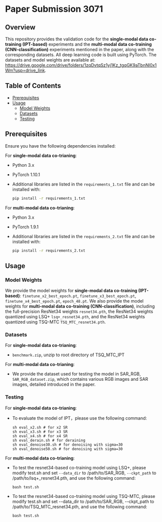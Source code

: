 # Paper Submission 3071


## Overview

This repository provides the validation code for the **single-modal data co-training (IPT-based)** experiments and the **multi-modal data co-training (CNN-classification)** experiments mentioned in the paper, along with the corresponding datasets. All deep learning code is built using PyTorch. The datasets and model weights are available at: https://drive.google.com/drive/folders/1zqDvtqSz1yj1Kz_tgqGK9aTbnNl0x1Wm?usp=drive_link.

## Table of Contents

- [Prerequisites](#prerequisites)
- [Usage](#usage)
  - [Model Weights](#model-weights)
  - [Datasets](#datasets)
  - [Testing](#testing)

## Prerequisites

Ensure you have the following dependencies installed:

For **single-modal data co-trianing**: 
- Python 3.x
- PyTorch 1.10.1
- Additional libraries are listed in the `requirements_1.txt` file and can be installed with:

  ```bash
  pip install -r requirements_1.txt
For **multi-modal data co-trianing**: 
- Python 3.x
- PyTorch 1.9.1
- Additional libraries are listed in the `requirements_2.txt` file and can be installed with:

  ```bash
  pip install -r requirements_2.txt
## Usage

### Model Weights
We provide the model weights for **single-modal data co-training (IPT-based)**: `finetune_x2_best_epoch.pt`, `finetune_x3_best_epoch.pt`, `finetune_x4_best_epoch.pt`, `epoch_48.pt`.
We also provide the model weights for **multi-modal data co-training (CNN-classification)**, including the full-precision ResNet34 weights `resnet34.pth`, the ResNet34 weights quantized using LSQ+ `lsq+_resnet34.pth`, and the ResNet34 weights quantized using TSQ-MTC `TSQ_MTC_resnet34.pth`.

### Datasets
For **single-modal data co-trianing**: 
- `benchmark.zip`, unzip to root directory of TSQ_MTC_IPT

For **multi-modal data co-trianing**:
- We provide the dataset used for testing the model in SAR_RGB, `SAR_RGB_dataset.zip`, which contains various RGB images and SAR images, detailed introduced in the paper. 

### Testing
For **single-modal data co-trianing**: 
- To evaluate the model of IPT，please use the following command:
    ```
    sh eval_x2.sh # for x2 SR
    sh eval_x3.sh # for x3 SR
    sh eval_x4.sh # for x4 SR
    sh eval_derain.sh # for deraining
    sh eval_denoise30.sh # for denoising with sigma=30
    sh eval_denoise50.sh # for denoising with sigma=30
    ```

For **multi-modal data co-trianing**:
- To test the resnet34-based co-training model using LSQ+, please modify test.sh and set `--data_dir` to /path/to/SAR_RGB, `--ckpt_path` to /path/to/lsq+_resnet34.pth, and use the following command:
    ```
    bash test.sh
    ```
- To test the resnet34-based co-training model using TSQ-MTC, please modify test.sh and set --data_dir to /path/to/SAR_RGB, --ckpt_path to /path/to/TSQ_MTC_resnet34.pth, and use the following command:
    ```
    bash test.sh
    ```
